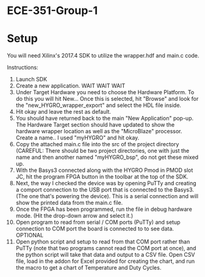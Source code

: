# ECE-351-Group-1

# Setup

You will need Xilinx's 2017.4 SDK to utilize the wrapper.hdf and main.c code. 

Instructions:

1. Launch SDK
2. Create a new application. WAIT WAIT WAIT
3. Under Target Hardware you need to choose the Hardware Platform. To do this you will hit New...
Once this is selected, hit "Browse" and look for the "new_HYGRO_wrapper_export" and select the HDL file inside.
4. Hit okay and leave the rest as default.
5. You should have returned back to the main "New Application" pop-up. The Hardware Target section should
have updated to show the hardware wrapper location as well as the "MicroBlaze" processor. Create a name.. I used "myHYGRO" and hit okay.
6. Copy the attached main.c file into the src of the project directory (CAREFUL: There should be two project directories, one with just the name and then another named "myHYGRO_bsp", do not get these mixed up.
7. With the Basys3 connected along with the HYGRO Pmod in PMOD slot JC, hit the program FPGA button in the toolbar at the top of the SDK.
8. Next, the way I checked the device was by opening PuTTy and creating a comport connection to the USB port that is connected to the Basys3. (The one that's powering the device). This is a serial connection and will show the printed data from the main.c file.
9. Once the FPGA has been programmed, run the file in debug hardware mode. (Hit the drop-down arrow and select it.)
10. Open program to read from serial / COM ports (PuTTy) and setup connection to COM port the board is connected to to see data.
OPTIONAL
11. Open python script and setup to read from that COM port rather than PuTTy (note that two programs cannot read the COM port at once), and the python script will take that data and output to a CSV file.
Open CSV file, load in the addon for Excel provided for creating the chart, and run the macro to get a chart of Temperature and Duty Cycles.
